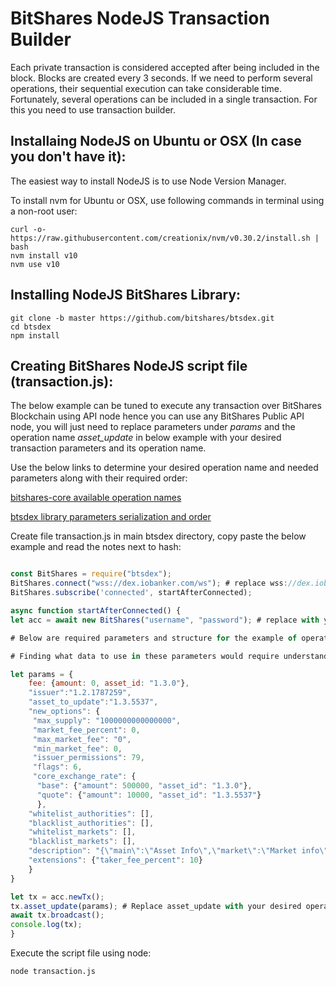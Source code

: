 # BitShares NodeJS Transaction Builder

Each private transaction is considered accepted after being included in the block. Blocks are created every 3 seconds. If we need to perform several operations, their sequential execution can take considerable time. Fortunately, several operations can be included in a single transaction. For this you need to use transaction builder.

## Installaing NodeJS on Ubuntu or OSX (In case you don't have it):

The easiest way to install NodeJS is to use Node Version Manager.

To install nvm for Ubuntu or OSX, use following commands in terminal using a non-root user:

```
curl -o- https://raw.githubusercontent.com/creationix/nvm/v0.30.2/install.sh | bash
nvm install v10
nvm use v10
```

## Installing NodeJS BitShares Library:

```
git clone -b master https://github.com/bitshares/btsdex.git
cd btsdex
npm install
```

## Creating BitShares NodeJS script file (transaction.js):

The below example can be tuned to execute any transaction over BitShares Blockchain using API node hence you can use any BitShares Public API node, you will just need to replace parameters under *params* and the operation name *asset_update* in below example with your desired transaction parameters and its operation name.

Use the below links to determine your desired operation name and needed parameters along with their required order:

[bitshares-core available operation names](https://github.com/bitshares/bitshares-core/blob/master/libraries/protocol/include/graphene/protocol/operations.hpp)

[btsdex library parameters serialization and order](https://github.com/bitshares/btsdex/blob/master/packages/serializer/src/operations.js)


Create file transaction.js in main btsdex directory, copy paste the below example and read the notes next to hash:

```js

const BitShares = require("btsdex");
BitShares.connect("wss://dex.iobanker.com/ws"); # replace wss://dex.iobanker.com/ws with API node if you want to use another BitShares API node
BitShares.subscribe('connected', startAfterConnected);

async function startAfterConnected() {
let acc = await new BitShares("username", "password"); # replace with your username and password

# Below are required parameters and structure for the example of operation *asset_update*; every different operation would required different parameters and structure

# Finding what data to use in these parameters would require understanding of how BitShares Blockchain works, for example *issuer* is referred to the ID *1.2.1787259* of owner account of an Asset, use telegram [BitShares Development](https://t.me/BitSharesDEV) group to ask about required parameters.

let params = {
    fee: {amount: 0, asset_id: "1.3.0"},
    "issuer":"1.2.1787259",
    "asset_to_update":"1.3.5537", 
    "new_options": {
     "max_supply": "1000000000000000", 
     "market_fee_percent": 0, 
     "max_market_fee": "0", 
     "min_market_fee": 0, 
     "issuer_permissions": 79, 
     "flags": 6, 
     "core_exchange_rate": {
      "base": {"amount": 500000, "asset_id": "1.3.0"}, 
      "quote": {"amount": 10000, "asset_id": "1.3.5537"}
      }, 
    "whitelist_authorities": [], 
    "blacklist_authorities": [], 
    "whitelist_markets": [], 
    "blacklist_markets": [],
    "description": "{\"main\":\"Asset Info\",\"market\":\"Market info\"}", 
    "extensions": {"taker_fee_percent": 10}
    }
}

let tx = acc.newTx();
tx.asset_update(params); # Replace asset_update with your desired operation name
await tx.broadcast();
console.log(tx);
}
```

Execute the script file using node:

```
node transaction.js
```
